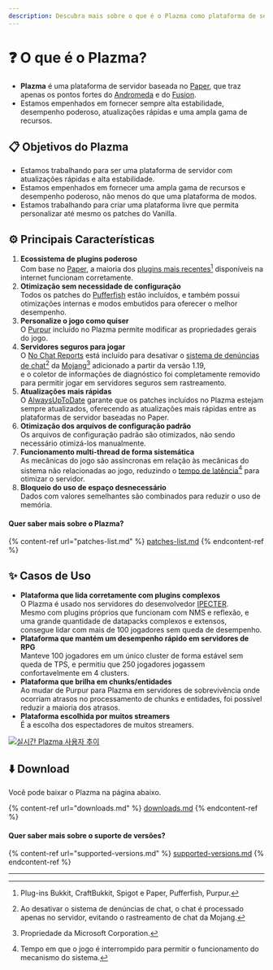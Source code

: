 ```yaml
---
description: Descubra mais sobre o que é o Plazma como plataforma de servidor.
---
```


# ❓ O que é o Plazma?

- **Plazma** é uma plataforma de servidor baseada no [Paper](https://github.com/PaperMC/Paper), que traz apenas os pontos fortes do [Andromeda](https://github.com/EarendelArchived/Andromeda) e do [Fusion](https://github.com/RuinedTechnologyUnify/Fusion).
- Estamos empenhados em fornecer sempre alta estabilidade, desempenho poderoso, atualizações rápidas e uma ampla gama de recursos.

## 📋 Objetivos do Plazma <a href="#id-1" id="id-1"></a>

- Estamos trabalhando para ser uma plataforma de servidor com atualizações rápidas e alta estabilidade.
- Estamos empenhados em fornecer uma ampla gama de recursos e desempenho poderoso, não menos do que uma plataforma de modos.
- Estamos trabalhando para criar uma plataforma livre que permita personalizar até mesmo os patches do Vanilla.

## ⚙️ Principais Características <a href="#id-2" id="id-2"></a>

1. **Ecossistema de plugins poderoso**\
   Com base no [Paper](https://github.com/PaperMC/Paper),
   a maioria dos [plugins mais recentes](#user-content-fn-1)[^1] disponíveis na internet funcionam corretamente.
2. **Otimização sem necessidade de configuração**\
   Todos os patches do [Pufferfish](https://github.com/pufferfish-gg/Pufferfish) estão incluídos, e também possui otimizações internas e modos embutidos para oferecer o melhor desempenho.
3. **Personalize o jogo como quiser**\
   O [Purpur](https://github.com/PurpurMC/Purpur) incluído no Plazma permite modificar as propriedades gerais do jogo.
4. **Servidores seguros para jogar**\
   O [No Chat Reports](https://github.com/Aizistral-Studios/No-Chat-Reports) está incluído para desativar o [sistema de denúncias de chat](#user-content-fn-3)[^3] da [Mojang](#user-content-fn-2)[^2] adicionado a partir da versão 1.19,\
   e o coletor de informações de diagnóstico foi completamente removido para permitir jogar em servidores seguros sem rastreamento.
5. **Atualizações mais rápidas**\
   O [AlwaysUpToDate](https://github.com/PlazmaMC/AlwaysUpToDate) garante que os patches incluídos no Plazma estejam sempre atualizados, oferecendo as atualizações mais rápidas entre as plataformas de servidor baseadas no Paper.
6. **Otimização dos arquivos de configuração padrão**\
   Os arquivos de configuração padrão são otimizados, não sendo necessário otimizá-los manualmente.
7. **Funcionamento multi-thread de forma sistemática**\
   As mecânicas do jogo são assíncronas em relação às mecânicas do sistema não relacionadas ao jogo, reduzindo o [tempo de latência](#user-content-fn-4)[^4] para otimizar o servidor.
8. **Bloqueio do uso de espaço desnecessário**\
   Dados com valores semelhantes são combinados para reduzir o uso de memória.

#### Quer saber mais sobre o Plazma? <a href="#etc-1" id="etc-1"></a>

{% content-ref url="patches-list.md" %}
[patches-list.md](patches-list.md)
{% endcontent-ref %}

## ✨ Casos de Uso <a href="#id-3" id="id-3"></a>

- **Plataforma que lida corretamente com plugins complexos**\
  O Plazma é usado nos servidores do desenvolvedor [IPECTER](https://github.com/IPECTER).\
  Mesmo com plugins próprios que funcionam com NMS e reflexão, e uma grande quantidade de datapacks complexos e extensos,\
  consegue lidar com mais de 100 jogadores sem queda de desempenho.
- **Plataforma que mantém um desempenho rápido em servidores de RPG**\
  Manteve 100 jogadores em um único cluster de forma estável sem queda de TPS, e permitiu que 250 jogadores jogassem confortavelmente em 4 clusters.
- **Plataforma que brilha em chunks/entidades**\
  Ao mudar de Purpur para Plazma em servidores de sobrevivência onde ocorriam atrasos no processamento de chunks e entidades, foi possível reduzir a maioria dos atrasos.
- **Plataforma escolhida por muitos streamers**\
  É a escolha dos espectadores de muitos streamers.

<a href="https://bstats.org/plugin/server-implementation/Plazma/18047">
   <img src="https://badge.plazmamc.org/internal/bstats" alt="실시간 Plazma 사용자 추이">
</a>

## ⬇️ Download

Você pode baixar o Plazma na página abaixo.

{% content-ref url="downloads.md" %}
[downloads.md](downloads.md)
{% endcontent-ref %}

#### Quer saber mais sobre o suporte de versões?

{% content-ref url="supported-versions.md" %}
[supported-versions.md](supported-versions.md)
{% endcontent-ref %}

***

[^1]: Plug-ins Bukkit, CraftBukkit, Spigot e Paper, Pufferfish, Purpur.

[^2]: Propriedade da Microsoft Corporation.

[^3]: Ao desativar o sistema de denúncias de chat, o chat é processado apenas no servidor, evitando o rastreamento de chat da Mojang.

[^4]: Tempo em que o jogo é interrompido para permitir o funcionamento do mecanismo do sistema.
